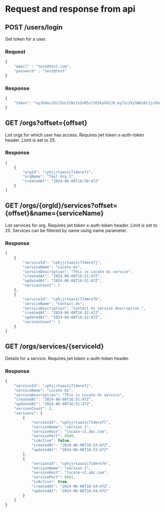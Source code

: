 # Request and response from api

## POST /users/login
Get token for a user.
### Request
```javascript
{
    "email" : "test@test.com",
    "password" : "test@test"
}
```
### Response
```javascript
{
    "token": "eyJhbGciOiJIUzI1NiIsInR5cCI6IkpXVCJ9.eyJ1c2VySWQiOiJjcGhqanJ0YWFzMWM3MTRtcmU3aCIsImV4cCI6MTcyNTYzNTE3OH0.VmFhyFc28dxrofOToD3_1ZpsRb3fdSi5aCnxIdFcx5A"
}
```

## GET /orgs?offset={offset}
List orgs for which user has access. Requires jwt token x-auth-token header. Limit is set to 25.
### Response
```javascript
[
    {
        "orgId": "cphjjrtaas1c714mre7i",
        "orgName": "Test Org 1",
        "createdAt": "2024-06-08T16:50:47Z"
    }
]
```

## GET /orgs/{orgId}/services?offset={offset}&name={serviceName}
List services for org. Requires jwt token x-auth-token header. Limit is set to 25. Services can be filtered by name using name parameter.
### Response
```javascript
[
    {
        "serviceId": "cphjjrtaas1c714mre7j",
        "serviceName": "Locate Us",
        "serviceDescription": "This is Locate Us service",
        "createdAt": "2024-06-08T16:51:47Z",
        "updatedAt": "2024-06-08T16:51:47Z",
        "versionCount": 2
    },
    {
        "serviceId": "cphjjrtaas1c714mre7k",
        "serviceName": "Contact Us",
        "serviceDescription": "Contact Us service description.",
        "createdAt": "2024-06-08T16:52:47Z",
        "updatedAt": "2024-06-08T16:52:47Z",
        "versionCount": 1
    }
]
```

## GET /orgs/services/{serviceId}
Details for a service. Requires jwt token x-auth-token header.
### Response
```javascript
{
    "serviceId": "cphjjrtaas1c714mre7j",
    "serviceName": "Locate Us",
    "serviceDescription": "This is Locate Us service",
    "createdAt": "2024-06-08T16:51:47Z",
    "updatedAt": "2024-06-08T16:51:47Z",
    "versionCount": 2,
    "versions": [
        {
            "versionId": "cphjjrtaas1c714mre7l",
            "versionName": "version 1",
            "serviceHost": "locate-v1.abc.com",
            "servicePort": 8080,
            "isActive": false,
            "createdAt": "2024-06-08T16:53:47Z",
            "updatedAt": "2024-06-08T16:53:47Z"
        },
        {
            "versionId": "cphjjrtaas1c714mre7m",
            "versionName": "version 2",
            "serviceHost": "locate-v2.abc.com",
            "servicePort": 8081,
            "isActive": true,
            "createdAt": "2024-06-08T16:54:47Z",
            "updatedAt": "2024-06-08T16:54:47Z"
        }
    ]
}
```